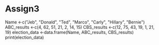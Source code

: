 # Assign3

Name <-c("Jeb", "Donald", "Ted", "Marco", "Carly", "Hillary", "Bernie")
ABC_results <-c(4, 62, 51, 21, 2, 14, 15)
CBS_results <-c(12, 75, 43, 19, 1, 21, 19)
election_data <-data.frame(Name, ABC_results, CBS_results)
print(election_data)
